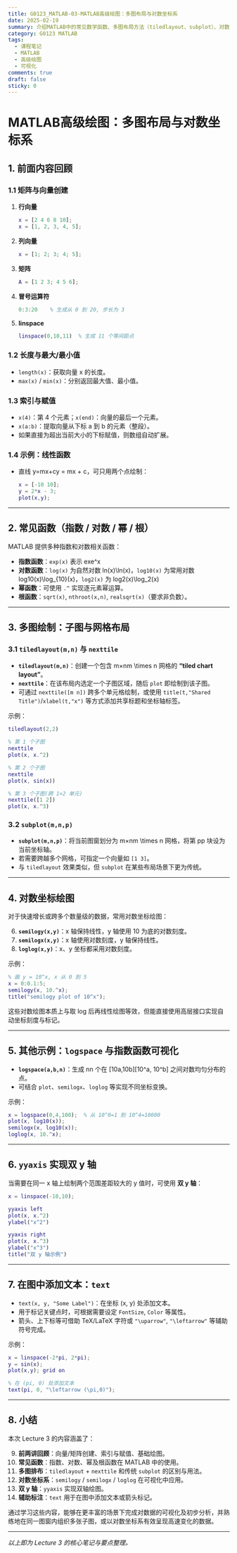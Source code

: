 ```yaml
---
title: G0123_MATLAB-03-MATLAB高级绘图：多图布局与对数坐标系
date: 2025-02-19
summary: 介绍MATLAB中的常见数学函数、多图布局方法（tiledlayout、subplot）、对数坐标系绘图以及双y轴绘图等高级可视化技术。
category: G0123 MATLAB
tags:
  - 课程笔记
  - MATLAB
  - 高级绘图
  - 可视化
comments: true
draft: false
sticky: 0
---
```

# MATLAB高级绘图：多图布局与对数坐标系

## 1. 前面内容回顾

### 1.1 矩阵与向量创建

1. **行向量**
    
    ```matlab
    x = [2 4 6 8 10];
    x = [1, 2, 3, 4, 5];
    ```
    
2. **列向量**
    
    ```matlab
    x = [1; 2; 3; 4; 5];
    ```
    
3. **矩阵**
    
    ```matlab
    A = [1 2 3; 4 5 6];
    ```
    
4. **冒号运算符**
    
    ```matlab
    0:3:20    % 生成从 0 到 20, 步长为 3
    ```
    
5. **linspace**
    
    ```matlab
    linspace(0,10,11)  % 生成 11 个等间距点
    ```

### 1.2 长度与最大/最小值

- `length(x)`：获取向量 x 的长度。
- `max(x)` / `min(x)`：分别返回最大值、最小值。

### 1.3 索引与赋值

- `x(4)`：第 4 个元素；`x(end)`：向量的最后一个元素。
- `x(a:b)`：提取向量从下标 a 到 b 的元素（整段）。
- 如果直接为超出当前大小的下标赋值，则数组自动扩展。

### 1.4 示例：线性函数

- 直线 y=mx+cy = mx + c，可只用两个点绘制：
    
    ```matlab
    x = [-10 10];
    y = 2*x - 3;
    plot(x,y);
    ```

---

## 2. 常见函数（指数 / 对数 / 幂 / 根）

MATLAB 提供多种指数和对数相关函数：

- **指数函数**：`exp(x)` 表示 exe^x
- **对数函数**：`log(x)` 为自然对数 ln⁡(x)\ln(x)，`log10(x)` 为常用对数 log⁡10(x)\log_{10}(x)，`log2(x)` 为 log⁡2(x)\log_2(x)
- **幂函数**：可使用 `.^` 实现逐元素幂运算。
- **根函数**：`sqrt(x)`, `nthroot(x,n)`, `realsqrt(x)`（要求非负数）。

---

## 3. 多图绘制：子图与网格布局

### 3.1 `tiledlayout(m,n)` 与 `nexttile`

- **`tiledlayout(m,n)`**：创建一个包含 m×nm \times n 网格的 **“tiled chart layout”**。
- **`nexttile`**：在该布局内选定一个子图区域，随后 `plot` 即绘制到该子图。
- 可通过 `nexttile([m n])` 跨多个单元格绘制，或使用 `title(t,"Shared Title")`/`xlabel(t,"x")` 等方式添加共享标题和坐标轴标签。

示例：

```matlab
tiledlayout(2,2)

% 第 1 个子图
nexttile
plot(x, x.^2)

% 第 2 个子图
nexttile
plot(x, sin(x))

% 第 3 个子图(跨 1×2 单元)
nexttile([1 2])
plot(x, x.^3)
```

### 3.2 `subplot(m,n,p)`

- **`subplot(m,n,p)`**：将当前图窗划分为 m×nm \times n 网格，将第 pp 块设为当前坐标轴。
- 若需要跨越多个网格，可指定一个向量如 `[1 3]`。
- 与 `tiledlayout` 效果类似，但 `subplot` 在某些布局场景下更为传统。

---

## 4. 对数坐标绘图

对于快速增长或跨多个数量级的数据，常用对数坐标绘图：

6. **`semilogy(x,y)`**：x 轴保持线性，y 轴使用 10 为底的对数刻度。
7. **`semilogx(x,y)`**：x 轴使用对数刻度，y 轴保持线性。
8. **`loglog(x,y)`**：x、y 坐标都采用对数刻度。

示例：

```matlab
% 画 y = 10^x, x 从 0 到 5
x = 0:0.1:5;
semilogy(x, 10.^x);
title("semilogy plot of 10^x");
```

这些对数绘图本质上与取 log 后再线性绘图等效，但能直接使用高层接口实现自动坐标刻度与标记。

---

## 5. 其他示例：`logspace` 与指数函数可视化

- **`logspace(a,b,n)`**：生成 nn 个在 [10a,10b][10^a, 10^b] 之间对数均匀分布的点。
- 可结合 `plot`、`semilogx`、`loglog` 等实现不同坐标变换。

示例：

```matlab
x = logspace(0,4,100);  % 从 10^0=1 到 10^4=10000
plot(x, log10(x));
semilogx(x, log10(x));
loglog(x, 10.^x);
```

---

## 6. `yyaxis` 实现双 y 轴

当需要在同一 x 轴上绘制两个范围差距较大的 y 值时，可使用 **双 y 轴**：

```matlab
x = linspace(-10,10);

yyaxis left
plot(x, x.^2)
ylabel("x^2")

yyaxis right
plot(x, x.^3)
ylabel("x^3")
title("双 y 轴示例")
```

---

## 7. 在图中添加文本：`text`

- `text(x, y, "Some Label")`：在坐标 (x, y) 处添加文本。
- 用于标记关键点时，可根据需要设定 `FontSize`, `Color` 等属性。
- 箭头、上下标等可借助 TeX/LaTeX 字符或 `"\uparrow"`, `"\leftarrow"` 等辅助符号完成。

示例：

```matlab
x = linspace(-2*pi, 2*pi);
y = sin(x);
plot(x,y); grid on

% 在 (pi, 0) 处添加文本
text(pi, 0, "\leftarrow (\pi,0)");
```

---

## 8. 小结

本次 Lecture 3 的内容涵盖了：

9. **前两讲回顾**：向量/矩阵创建、索引与赋值、基础绘图。
10. **常见函数**：指数、对数、幂及根函数在 MATLAB 中的使用。
11. **多图排布**：`tiledlayout` + `nexttile` 和传统 `subplot` 的区别与用法。
12. **对数坐标系**：`semilogy` / `semilogx` / `loglog` 在可视化中应用。
13. **双 y 轴**：`yyaxis` 实现双轴绘图。
14. **辅助标注**：`text` 用于在图中添加文本或箭头标记。

通过学习这些内容，能够在更丰富的场景下完成对数据的可视化及初步分析，并熟练地在同一图窗内组织多张子图，或以对数坐标系有效呈现高速变化的数据。

---

_以上即为 Lecture 3 的核心笔记与要点整理。_